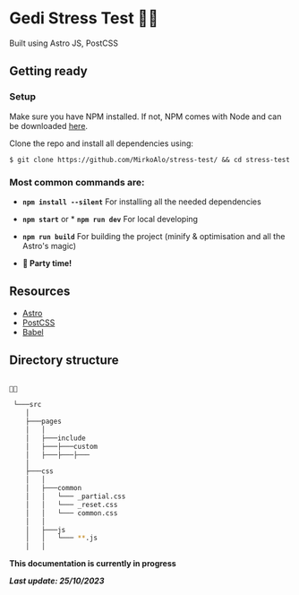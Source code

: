 # Gedi Stress Test 🧑‍🚀

Built using Astro JS, PostCSS

## Getting ready

### Setup

Make sure you have NPM installed. If not, NPM comes with Node and can be downloaded [here](https://nodejs.org/en/download/).

Clone the repo and install all dependencies using:

```
$ git clone https://github.com/MirkoAlo/stress-test/ && cd stress-test
```

### Most common commands are:

- **`npm install --silent`** For installing all the needed dependencies

- **`npm start`** or \* **`npm run dev`** For local developing

- **`npm run build`** For building the project (minify & optimisation and all the Astro's magic)

- **🍿 Party time!**

## Resources

- [Astro](https://astro.build/)
- [PostCSS](https://postcss.org)
- [Babel](https://babeljs.io/)

## Directory structure

```bash

🧑‍🚀

 └───src
    │
    ├───pages
    │   │
    │   ├───include
    │   ├───├───custom
    │   ├───├───├───
    │
    ├───css
    │   │
    │   ├───common
    │   │   └─── _partial.css
    │   │   └─── _reset.css
    │   │   └─── common.css
    │   │
    │   ├───js
    │   │   └─── **.js
    │   │

```

**This documentation is currently in progress**

**_Last update: 25/10/2023_**
